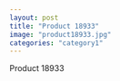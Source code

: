 ```yaml
---
layout: post
title: "Product 18933"
image: "product18933.jpg"
categories: "category1"
---
```

Product 18933
